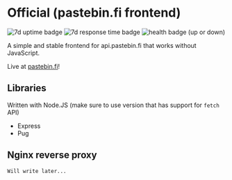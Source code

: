 # Official (pastebin.fi frontend)


![7d uptime badge](https://status.protokolla.fi/api/v1/endpoints/03---pastebin-fi_pastebin-fi---frontend/uptimes/7d/badge.svg)
![7d response time badge](https://status.protokolla.fi/api/v1/endpoints/03---pastebin-fi_pastebin-fi---frontend/response-times/7d/badge.svg)
![health badge (up or down)](https://status.protokolla.fi/api/v1/endpoints/03---pastebin-fi_pastebin-fi---frontend/health/badge.svg)

A simple and stable frontend for api.pastebin.fi that works without JavaScript.

Live at [pastebin.fi](https://pastebin.fi)!

## Libraries

Written with Node.JS (make sure to use version that has support for `fetch` API)

- Express
- Pug

## Nginx reverse proxy

```nginx
Will write later...
```
